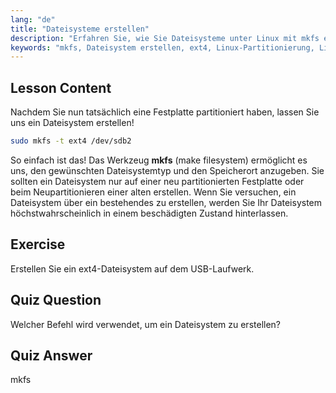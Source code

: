 ```yaml
---
lang: "de"
title: "Dateisysteme erstellen"
description: "Erfahren Sie, wie Sie Dateisysteme unter Linux mit mkfs erstellen. Dieser anfängerfreundliche Leitfaden behandelt ext4 und die Festplattenpartitionierung. Beginnen Sie Ihre Linux-Reise!"
keywords: "mkfs, Dateisystem erstellen, ext4, Linux-Partitionierung, Linux-Tutorial, Linux für Anfänger, Festplattenverwaltung, Linux-Leitfaden"
---
```


## Lesson Content

Nachdem Sie nun tatsächlich eine Festplatte partitioniert haben, lassen Sie uns ein Dateisystem erstellen!

```bash
sudo mkfs -t ext4 /dev/sdb2
```

So einfach ist das! Das Werkzeug **mkfs** (make filesystem) ermöglicht es uns, den gewünschten Dateisystemtyp und den Speicherort anzugeben. Sie sollten ein Dateisystem nur auf einer neu partitionierten Festplatte oder beim Neupartitionieren einer alten erstellen. Wenn Sie versuchen, ein Dateisystem über ein bestehendes zu erstellen, werden Sie Ihr Dateisystem höchstwahrscheinlich in einem beschädigten Zustand hinterlassen.

## Exercise

Erstellen Sie ein ext4-Dateisystem auf dem USB-Laufwerk.

## Quiz Question

Welcher Befehl wird verwendet, um ein Dateisystem zu erstellen?

## Quiz Answer

mkfs
